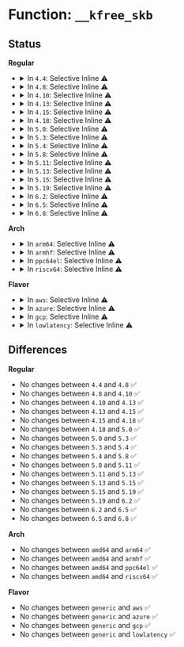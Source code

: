 # Function: <code>__kfree_skb</code>

## Status
<b>Regular</b>
<ul>
<li>
<details>
<summary>In <code>4.4</code>: Selective Inline ⚠️</summary>

```c
void __kfree_skb(struct sk_buff *skb);
```

**Collision:** Unique Global

**Inline:** Selective

**Transformation:** False

**Instances:**

```
In net/core/skbuff.c (ffffffff81705ff0)
Location: net/core/skbuff.c:681
Inline: True
Inline callers:
  - net/core/skbuff.c:kfree_skb
  - net/core/skbuff.c:consume_skb
Direct callers:
  - net/core/datagram.c:skb_free_datagram_locked
  - net/core/dev.c:net_tx_action
  - net/core/dev.c:napi_gro_receive
  - net/core/netpoll.c:zap_completion_queue
  - net/ipv4/tcp.c:tcp_recv_skb
  - net/ipv4/tcp.c:tcp_read_sock
  - net/ipv4/tcp.c:tcp_read_sock
  - net/ipv4/tcp.c:tcp_recvmsg
  - net/ipv4/tcp.c:tcp_recvmsg
  - net/ipv4/tcp.c:tcp_disconnect
  - net/ipv4/tcp.c:sk_stream_alloc_skb
  - net/ipv4/tcp.c:tcp_sendmsg
  - net/ipv4/tcp.c:tcp_close
  - net/ipv4/tcp_input.c:tcp_clean_rtx_queue
  - net/ipv4/tcp_input.c:tcp_collapse
  - net/ipv4/tcp_input.c:tcp_collapse
  - net/ipv4/tcp_input.c:tcp_collapse
  - net/ipv4/tcp_input.c:tcp_shifted_skb
  - net/ipv4/tcp_input.c:tcp_data_queue
  - net/ipv4/tcp_input.c:tcp_data_queue
  - net/ipv4/tcp_input.c:tcp_data_queue
  - net/ipv4/tcp_input.c:tcp_data_queue
  - net/ipv4/tcp_input.c:tcp_validate_incoming
  - net/ipv4/tcp_input.c:tcp_rcv_established
  - net/ipv4/tcp_input.c:tcp_rcv_established
  - net/ipv4/tcp_input.c:tcp_send_rcvq
  - net/ipv4/tcp_input.c:tcp_rcv_state_process
  - net/ipv4/tcp_input.c:tcp_rcv_state_process
  - net/ipv4/tcp_input.c:tcp_rcv_state_process
  - net/ipv4/tcp_output.c:tcp_write_xmit
  - net/ipv4/tcp_output.c:__tcp_retransmit_skb
  - net/ipv4/tcp_output.c:tcp_send_synack
  - net/ipv4/tcp_ipv4.c:tcp_v4_destroy_sock
  - net/ipv6/tcp_ipv6.c:tcp_v6_do_rcv
  - net/ipv6/tcp_ipv6.c:tcp_v6_do_rcv
  - net/ipv6/tcp_ipv6.c:tcp_v6_do_rcv
```
**Symbols:**

```
ffffffff81705ff0-ffffffff8170600d: __kfree_skb (STB_GLOBAL)
```
</details>
</li>
<li>
<details>
<summary>In <code>4.8</code>: Selective Inline ⚠️</summary>

```c
void __kfree_skb(struct sk_buff *skb);
```

**Collision:** Unique Global

**Inline:** Selective

**Transformation:** False

**Instances:**

```
In net/core/skbuff.c (ffffffff8176e534)
Location: net/core/skbuff.c:682
Inline: True
Inline callers:
  - net/core/skbuff.c:consume_skb
  - net/core/skbuff.c:kfree_skb
Direct callers:
  - net/core/datagram.c:__skb_free_datagram_locked
  - net/core/dev.c:napi_gro_receive
  - net/core/dev.c:net_tx_action
  - net/core/netpoll.c:zap_completion_queue
  - net/ipv4/tcp.c:tcp_disconnect
  - net/ipv4/tcp.c:tcp_close
  - net/ipv4/tcp.c:tcp_recvmsg
  - net/ipv4/tcp.c:tcp_recvmsg
  - net/ipv4/tcp.c:tcp_read_sock
  - net/ipv4/tcp.c:tcp_read_sock
  - net/ipv4/tcp.c:tcp_recv_skb
  - net/ipv4/tcp.c:tcp_sendmsg
  - net/ipv4/tcp.c:sk_stream_alloc_skb
  - net/ipv4/tcp_input.c:tcp_rcv_state_process
  - net/ipv4/tcp_input.c:tcp_rcv_established
  - net/ipv4/tcp_input.c:tcp_collapse
  - net/ipv4/tcp_input.c:tcp_collapse
  - net/ipv4/tcp_input.c:tcp_collapse
  - net/ipv4/tcp_input.c:tcp_data_queue
  - net/ipv4/tcp_input.c:tcp_send_rcvq
  - net/ipv4/tcp_input.c:tcp_drop
  - net/ipv4/tcp_input.c:tcp_clean_rtx_queue
  - net/ipv4/tcp_input.c:tcp_shifted_skb
  - net/ipv4/tcp_output.c:tcp_send_synack
  - net/ipv4/tcp_output.c:__tcp_retransmit_skb
  - net/ipv4/tcp_output.c:tcp_write_xmit
  - net/ipv4/tcp_ipv4.c:tcp_v4_destroy_sock
  - net/ipv6/tcp_ipv6.c:tcp_v6_do_rcv
  - net/ipv6/tcp_ipv6.c:tcp_v6_do_rcv
  - net/ipv6/tcp_ipv6.c:tcp_v6_do_rcv
```
**Symbols:**

```
ffffffff8176e060-ffffffff8176e07d: __kfree_skb (STB_GLOBAL)
```
</details>
</li>
<li>
<details>
<summary>In <code>4.10</code>: Selective Inline ⚠️</summary>

```c
void __kfree_skb(struct sk_buff *skb);
```

**Collision:** Unique Global

**Inline:** Selective

**Transformation:** False

**Instances:**

```
In net/core/skbuff.c (ffffffff8179b9f4)
Location: net/core/skbuff.c:682
Inline: True
Inline callers:
  - net/core/skbuff.c:consume_skb
  - net/core/skbuff.c:kfree_skb
Direct callers:
  - net/core/datagram.c:__skb_free_datagram_locked
  - net/core/dev.c:napi_gro_receive
  - net/core/dev.c:net_tx_action
  - net/core/netpoll.c:zap_completion_queue
  - net/ipv4/tcp.c:tcp_disconnect
  - net/ipv4/tcp.c:tcp_close
  - net/ipv4/tcp.c:tcp_recvmsg
  - net/ipv4/tcp.c:tcp_recvmsg
  - net/ipv4/tcp.c:tcp_read_sock
  - net/ipv4/tcp.c:tcp_read_sock
  - net/ipv4/tcp.c:tcp_recv_skb
  - net/ipv4/tcp.c:tcp_sendmsg
  - net/ipv4/tcp.c:sk_stream_alloc_skb
  - net/ipv4/tcp_input.c:tcp_rcv_state_process
  - net/ipv4/tcp_input.c:tcp_rcv_established
  - net/ipv4/tcp_input.c:tcp_collapse_one
  - net/ipv4/tcp_input.c:tcp_data_queue
  - net/ipv4/tcp_input.c:tcp_data_queue
  - net/ipv4/tcp_input.c:tcp_data_queue
  - net/ipv4/tcp_input.c:tcp_send_rcvq
  - net/ipv4/tcp_input.c:tcp_drop
  - net/ipv4/tcp_input.c:tcp_clean_rtx_queue
  - net/ipv4/tcp_input.c:tcp_shifted_skb
  - net/ipv4/tcp_output.c:tcp_send_synack
  - net/ipv4/tcp_output.c:__tcp_retransmit_skb
  - net/ipv4/tcp_output.c:tcp_write_xmit
  - net/ipv4/tcp_ipv4.c:tcp_v4_destroy_sock
  - net/ipv6/tcp_ipv6.c:tcp_v6_do_rcv
  - net/ipv6/tcp_ipv6.c:tcp_v6_do_rcv
  - net/ipv6/tcp_ipv6.c:tcp_v6_do_rcv
```
**Symbols:**

```
ffffffff8179b4a0-ffffffff8179b4bd: __kfree_skb (STB_GLOBAL)
```
</details>
</li>
<li>
<details>
<summary>In <code>4.13</code>: Selective Inline ⚠️</summary>

```c
void __kfree_skb(struct sk_buff *skb);
```

**Collision:** Unique Global

**Inline:** Selective

**Transformation:** False

**Instances:**

```
In net/core/skbuff.c (ffffffff817bd8b4)
Location: net/core/skbuff.c:679
Inline: True
Inline callers:
  - net/core/skbuff.c:consume_skb
  - net/core/skbuff.c:kfree_skb
Direct callers:
  - net/core/dev.c:napi_gro_receive
  - net/core/dev.c:net_tx_action
  - net/core/netpoll.c:zap_completion_queue
  - net/ipv4/tcp.c:tcp_disconnect
  - net/ipv4/tcp.c:tcp_close
  - net/ipv4/tcp.c:tcp_recvmsg
  - net/ipv4/tcp.c:tcp_recvmsg
  - net/ipv4/tcp.c:tcp_read_sock
  - net/ipv4/tcp.c:tcp_read_sock
  - net/ipv4/tcp.c:tcp_recv_skb
  - net/ipv4/tcp.c:tcp_sendmsg
  - net/ipv4/tcp.c:sk_stream_alloc_skb
  - net/ipv4/tcp_input.c:tcp_rcv_state_process
  - net/ipv4/tcp_input.c:tcp_rcv_established
  - net/ipv4/tcp_input.c:tcp_collapse_one
  - net/ipv4/tcp_input.c:tcp_data_queue
  - net/ipv4/tcp_input.c:tcp_data_queue
  - net/ipv4/tcp_input.c:tcp_data_queue
  - net/ipv4/tcp_input.c:tcp_send_rcvq
  - net/ipv4/tcp_input.c:tcp_drop
  - net/ipv4/tcp_input.c:tcp_clean_rtx_queue
  - net/ipv4/tcp_input.c:tcp_shifted_skb
  - net/ipv4/tcp_output.c:tcp_send_synack
  - net/ipv4/tcp_output.c:__tcp_retransmit_skb
  - net/ipv4/tcp_output.c:tcp_write_xmit
  - net/ipv4/tcp_ipv4.c:tcp_v4_destroy_sock
  - net/ipv6/tcp_ipv6.c:tcp_v6_do_rcv
  - net/ipv6/tcp_ipv6.c:tcp_v6_do_rcv
  - net/ipv6/tcp_ipv6.c:tcp_v6_do_rcv
```
**Symbols:**

```
ffffffff817bb4c0-ffffffff817bb4dd: __kfree_skb (STB_GLOBAL)
```
</details>
</li>
<li>
<details>
<summary>In <code>4.15</code>: Selective Inline ⚠️</summary>

```c
void __kfree_skb(struct sk_buff *skb);
```

**Collision:** Unique Global

**Inline:** Selective

**Transformation:** False

**Instances:**

```
In net/core/skbuff.c (ffffffff81833cd4)
Location: net/core/skbuff.c:639
Inline: True
Inline callers:
  - net/core/skbuff.c:consume_skb
  - net/core/skbuff.c:kfree_skb
Direct callers:
  - net/core/dev.c:napi_gro_receive
  - net/core/dev.c:net_tx_action
  - net/core/netpoll.c:zap_completion_queue
  - net/ipv4/tcp.c:tcp_write_queue_purge
  - net/ipv4/tcp.c:tcp_write_queue_purge
  - net/ipv4/tcp.c:tcp_close
  - net/ipv4/tcp.c:tcp_recvmsg
  - net/ipv4/tcp.c:tcp_recvmsg
  - net/ipv4/tcp.c:tcp_read_sock
  - net/ipv4/tcp.c:tcp_read_sock
  - net/ipv4/tcp.c:tcp_recv_skb
  - net/ipv4/tcp.c:tcp_sendmsg_locked
  - net/ipv4/tcp.c:sk_stream_alloc_skb
  - net/ipv4/tcp_input.c:tcp_rcv_state_process
  - net/ipv4/tcp_input.c:tcp_rcv_established
  - net/ipv4/tcp_input.c:tcp_collapse_one
  - net/ipv4/tcp_input.c:tcp_data_queue
  - net/ipv4/tcp_input.c:tcp_data_queue
  - net/ipv4/tcp_input.c:tcp_data_queue
  - net/ipv4/tcp_input.c:tcp_send_rcvq
  - net/ipv4/tcp_input.c:tcp_drop
  - net/ipv4/tcp_input.c:tcp_clean_rtx_queue
  - net/ipv4/tcp_input.c:tcp_shifted_skb
  - net/ipv4/tcp_output.c:tcp_send_synack
  - net/ipv4/tcp_output.c:__tcp_retransmit_skb
  - net/ipv4/tcp_output.c:tcp_write_xmit
  - net/ipv6/tcp_ipv6.c:tcp_v6_do_rcv
  - net/ipv6/tcp_ipv6.c:tcp_v6_do_rcv
  - net/ipv6/tcp_ipv6.c:tcp_v6_do_rcv
  - net/ipv6/xfrm6_input.c:xfrm6_transport_finish2
```
**Symbols:**

```
ffffffff81833550-ffffffff8183356d: __kfree_skb (STB_GLOBAL)
```
</details>
</li>
<li>
<details>
<summary>In <code>4.18</code>: Selective Inline ⚠️</summary>

```c
void __kfree_skb(struct sk_buff *skb);
```

**Collision:** Unique Global

**Inline:** Selective

**Transformation:** False

**Instances:**

```
In net/core/skbuff.c (ffffffff8187d9f0)
Location: net/core/skbuff.c:639
Inline: True
Direct callers:
  - net/core/dev.c:napi_gro_receive
  - net/core/dev.c:net_tx_action
  - net/core/netpoll.c:zap_completion_queue
  - net/ipv4/tcp.c:tcp_write_queue_purge
  - net/ipv4/tcp.c:tcp_write_queue_purge
  - net/ipv4/tcp.c:tcp_close
  - net/ipv4/tcp.c:tcp_recvmsg
  - net/ipv4/tcp.c:tcp_recvmsg
  - net/ipv4/tcp.c:tcp_read_sock
  - net/ipv4/tcp.c:tcp_read_sock
  - net/ipv4/tcp.c:tcp_recv_skb
  - net/ipv4/tcp.c:tcp_sendmsg_locked
  - net/ipv4/tcp.c:sk_stream_alloc_skb
  - net/ipv4/tcp_input.c:tcp_rcv_state_process
  - net/ipv4/tcp_input.c:tcp_rcv_established
  - net/ipv4/tcp_input.c:tcp_collapse_one
  - net/ipv4/tcp_input.c:tcp_data_queue
  - net/ipv4/tcp_input.c:tcp_send_rcvq
  - net/ipv4/tcp_input.c:tcp_drop
  - net/ipv4/tcp_input.c:tcp_clean_rtx_queue
  - net/ipv4/tcp_input.c:tcp_shifted_skb
  - net/ipv4/tcp_output.c:tcp_send_synack
  - net/ipv4/tcp_output.c:__tcp_retransmit_skb
  - net/ipv4/tcp_output.c:tcp_write_xmit
  - net/ipv6/tcp_ipv6.c:tcp_v6_do_rcv
  - net/ipv6/tcp_ipv6.c:tcp_v6_do_rcv
  - net/ipv6/tcp_ipv6.c:tcp_v6_do_rcv
  - net/ipv6/xfrm6_input.c:xfrm6_transport_finish2
```
**Symbols:**

```
ffffffff8187d9f0-ffffffff8187da0d: __kfree_skb (STB_GLOBAL)
```
</details>
</li>
<li>
<details>
<summary>In <code>5.0</code>: Selective Inline ⚠️</summary>

```c
void __kfree_skb(struct sk_buff *skb);
```

**Collision:** Unique Global

**Inline:** Selective

**Transformation:** False

**Instances:**

```
In net/core/skbuff.c (ffffffff8189e5c0)
Location: net/core/skbuff.c:643
Inline: True
Direct callers:
  - net/core/dev.c:napi_gro_receive
  - net/core/dev.c:net_tx_action
  - net/core/netpoll.c:zap_completion_queue
  - net/ipv4/tcp.c:tcp_write_queue_purge
  - net/ipv4/tcp.c:tcp_write_queue_purge
  - net/ipv4/tcp.c:tcp_close
  - net/ipv4/tcp.c:tcp_recvmsg
  - net/ipv4/tcp.c:tcp_recvmsg
  - net/ipv4/tcp.c:tcp_read_sock
  - net/ipv4/tcp.c:tcp_read_sock
  - net/ipv4/tcp.c:tcp_recv_skb
  - net/ipv4/tcp.c:tcp_sendmsg_locked
  - net/ipv4/tcp.c:sk_stream_alloc_skb
  - net/ipv4/tcp_input.c:tcp_rcv_state_process
  - net/ipv4/tcp_input.c:tcp_rcv_established
  - net/ipv4/tcp_input.c:tcp_collapse_one
  - net/ipv4/tcp_input.c:tcp_data_queue
  - net/ipv4/tcp_input.c:tcp_send_rcvq
  - net/ipv4/tcp_input.c:tcp_drop
  - net/ipv4/tcp_input.c:tcp_clean_rtx_queue
  - net/ipv4/tcp_input.c:tcp_shifted_skb
  - net/ipv4/tcp_output.c:tcp_send_synack
  - net/ipv4/tcp_output.c:__tcp_retransmit_skb
  - net/ipv4/tcp_output.c:tcp_write_xmit
  - net/ipv6/tcp_ipv6.c:tcp_v6_do_rcv
  - net/ipv6/tcp_ipv6.c:tcp_v6_do_rcv
  - net/ipv6/tcp_ipv6.c:tcp_v6_do_rcv
  - net/ipv6/xfrm6_input.c:xfrm6_transport_finish2
```
**Symbols:**

```
ffffffff8189e5c0-ffffffff8189e5dd: __kfree_skb (STB_GLOBAL)
```
</details>
</li>
<li>
<details>
<summary>In <code>5.3</code>: Selective Inline ⚠️</summary>

```c
void __kfree_skb(struct sk_buff *skb);
```

**Collision:** Unique Global

**Inline:** Selective

**Transformation:** False

**Instances:**

```
In net/core/skbuff.c (ffffffff818e9564)
Location: net/core/skbuff.c:677
Inline: True
Inline callers:
  - net/core/skbuff.c:consume_skb
  - net/core/skbuff.c:kfree_skb
Direct callers:
  - net/core/dev.c:napi_gro_receive
  - net/core/dev.c:net_tx_action
  - net/core/netpoll.c:zap_completion_queue
  - net/ipv4/tcp.c:tcp_disconnect
  - net/ipv4/tcp.c:tcp_write_queue_purge
  - net/ipv4/tcp.c:tcp_write_queue_purge
  - net/ipv4/tcp.c:tcp_write_queue_purge
  - net/ipv4/tcp.c:tcp_close
  - net/ipv4/tcp.c:tcp_recvmsg
  - net/ipv4/tcp.c:tcp_recvmsg
  - net/ipv4/tcp.c:tcp_read_sock
  - net/ipv4/tcp.c:tcp_read_sock
  - net/ipv4/tcp.c:tcp_recv_skb
  - net/ipv4/tcp.c:sk_stream_alloc_skb
  - net/ipv4/tcp_input.c:tcp_rcv_state_process
  - net/ipv4/tcp_input.c:tcp_rcv_established
  - net/ipv4/tcp_input.c:tcp_collapse_one
  - net/ipv4/tcp_input.c:tcp_data_queue
  - net/ipv4/tcp_input.c:tcp_send_rcvq
  - net/ipv4/tcp_input.c:tcp_drop
  - net/ipv4/tcp_input.c:tcp_clean_rtx_queue
  - net/ipv4/tcp_input.c:tcp_shifted_skb
  - net/ipv4/tcp_output.c:tcp_send_synack
  - net/ipv4/tcp_output.c:__tcp_retransmit_skb
  - net/ipv4/tcp_output.c:tcp_mtu_probe
  - net/ipv4/tcp_ipv4.c:tcp_v4_rcv
  - net/ipv4/af_inet.c:inet_sock_destruct
  - net/ipv6/tcp_ipv6.c:tcp_v6_rcv
  - net/ipv6/tcp_ipv6.c:tcp_v6_do_rcv
  - net/ipv6/tcp_ipv6.c:tcp_v6_do_rcv
  - net/ipv6/tcp_ipv6.c:tcp_v6_do_rcv
  - net/ipv6/xfrm6_input.c:xfrm6_transport_finish2
```
**Symbols:**

```
ffffffff818e8e30-ffffffff818e8e4f: __kfree_skb (STB_GLOBAL)
```
</details>
</li>
<li>
<details>
<summary>In <code>5.4</code>: Selective Inline ⚠️</summary>

```c
void __kfree_skb(struct sk_buff *skb);
```

**Collision:** Unique Global

**Inline:** Selective

**Transformation:** False

**Instances:**

```
In net/core/skbuff.c (ffffffff8191b6c4)
Location: net/core/skbuff.c:677
Inline: True
Inline callers:
  - net/core/skbuff.c:consume_skb
  - net/core/skbuff.c:kfree_skb
Direct callers:
  - net/core/dev.c:napi_gro_receive
  - net/core/dev.c:net_tx_action
  - net/core/netpoll.c:zap_completion_queue
  - net/ipv4/tcp.c:tcp_disconnect
  - net/ipv4/tcp.c:tcp_write_queue_purge
  - net/ipv4/tcp.c:tcp_write_queue_purge
  - net/ipv4/tcp.c:tcp_write_queue_purge
  - net/ipv4/tcp.c:tcp_close
  - net/ipv4/tcp.c:tcp_recvmsg
  - net/ipv4/tcp.c:tcp_recvmsg
  - net/ipv4/tcp.c:tcp_read_sock
  - net/ipv4/tcp.c:tcp_read_sock
  - net/ipv4/tcp.c:tcp_recv_skb
  - net/ipv4/tcp_input.c:tcp_rcv_state_process
  - net/ipv4/tcp_input.c:tcp_rcv_established
  - net/ipv4/tcp_input.c:tcp_collapse_one
  - net/ipv4/tcp_input.c:tcp_data_queue
  - net/ipv4/tcp_input.c:tcp_send_rcvq
  - net/ipv4/tcp_input.c:tcp_drop
  - net/ipv4/tcp_input.c:tcp_clean_rtx_queue
  - net/ipv4/tcp_input.c:tcp_shifted_skb
  - net/ipv4/tcp_output.c:tcp_send_synack
  - net/ipv4/tcp_output.c:__tcp_retransmit_skb
  - net/ipv4/tcp_output.c:tcp_mtu_probe
  - net/ipv4/tcp_ipv4.c:tcp_v4_rcv
  - net/ipv4/af_inet.c:inet_sock_destruct
  - net/ipv6/tcp_ipv6.c:tcp_v6_rcv
  - net/ipv6/tcp_ipv6.c:tcp_v6_do_rcv
  - net/ipv6/tcp_ipv6.c:tcp_v6_do_rcv
  - net/ipv6/tcp_ipv6.c:tcp_v6_do_rcv
  - net/ipv6/xfrm6_input.c:xfrm6_transport_finish2
```
**Symbols:**

```
ffffffff8191af90-ffffffff8191afaf: __kfree_skb (STB_GLOBAL)
```
</details>
</li>
<li>
<details>
<summary>In <code>5.8</code>: Selective Inline ⚠️</summary>

```c
void __kfree_skb(struct sk_buff *skb);
```

**Collision:** Unique Global

**Inline:** Selective

**Transformation:** False

**Instances:**

```
In net/core/skbuff.c (ffffffff819ed564)
Location: net/core/skbuff.c:676
Inline: True
Direct callers:
  - net/core/dev.c:napi_gro_receive
  - net/core/dev.c:net_tx_action
  - net/core/netpoll.c:zap_completion_queue
  - net/ipv4/tcp.c:tcp_disconnect
  - net/ipv4/tcp.c:tcp_write_queue_purge
  - net/ipv4/tcp.c:tcp_write_queue_purge
  - net/ipv4/tcp.c:tcp_write_queue_purge
  - net/ipv4/tcp.c:tcp_close
  - net/ipv4/tcp.c:tcp_recvmsg
  - net/ipv4/tcp.c:tcp_recvmsg
  - net/ipv4/tcp.c:tcp_read_sock
  - net/ipv4/tcp.c:tcp_read_sock
  - net/ipv4/tcp.c:tcp_recv_skb
  - net/ipv4/tcp.c:sk_stream_alloc_skb
  - net/ipv4/tcp_input.c:tcp_rcv_state_process
  - net/ipv4/tcp_input.c:tcp_rcv_state_process
  - net/ipv4/tcp_input.c:tcp_rcv_synsent_state_process
  - net/ipv4/tcp_input.c:tcp_rcv_established
  - net/ipv4/tcp_input.c:tcp_rcv_established
  - net/ipv4/tcp_input.c:tcp_validate_incoming
  - net/ipv4/tcp_input.c:tcp_prune_ofo_queue
  - net/ipv4/tcp_input.c:tcp_collapse_one
  - net/ipv4/tcp_input.c:tcp_data_queue
  - net/ipv4/tcp_input.c:tcp_send_rcvq
  - net/ipv4/tcp_input.c:tcp_data_queue_ofo
  - net/ipv4/tcp_input.c:tcp_data_queue_ofo
  - net/ipv4/tcp_input.c:tcp_data_queue_ofo
  - net/ipv4/tcp_input.c:tcp_data_queue_ofo
  - net/ipv4/tcp_input.c:tcp_ofo_queue
  - net/ipv4/tcp_input.c:tcp_clean_rtx_queue
  - net/ipv4/tcp_input.c:tcp_shifted_skb
  - net/ipv4/tcp_output.c:tcp_send_synack
  - net/ipv4/tcp_output.c:tcp_collapse_retrans
  - net/ipv4/tcp_ipv4.c:tcp_v4_rcv
  - net/ipv4/af_inet.c:inet_sock_destruct
  - net/ipv6/tcp_ipv6.c:tcp_v6_rcv
  - net/ipv6/tcp_ipv6.c:tcp_v6_do_rcv
  - net/ipv6/tcp_ipv6.c:tcp_v6_do_rcv
  - net/ipv6/tcp_ipv6.c:tcp_v6_do_rcv
  - net/mptcp/protocol.c:__mptcp_recvmsg_mskq
  - net/mptcp/protocol.c:__mptcp_move_skbs_from_subflow
  - net/mptcp/subflow.c:get_mapping_status
```
**Symbols:**

```
ffffffff819edaa0-ffffffff819edad4: __kfree_skb (STB_GLOBAL)
```
</details>
</li>
<li>
<details>
<summary>In <code>5.11</code>: Selective Inline ⚠️</summary>

```c
void __kfree_skb(struct sk_buff *skb);
```

**Collision:** Unique Global

**Inline:** Selective

**Transformation:** False

**Instances:**

```
In net/core/skbuff.c (ffffffff819ed233)
Location: net/core/skbuff.c:690
Inline: True
Direct callers:
  - net/core/dev.c:napi_gro_receive
  - net/core/dev.c:net_tx_action
  - net/core/netpoll.c:zap_completion_queue
  - net/ipv4/tcp.c:tcp_disconnect
  - net/ipv4/tcp.c:tcp_write_queue_purge
  - net/ipv4/tcp.c:tcp_write_queue_purge
  - net/ipv4/tcp.c:tcp_write_queue_purge
  - net/ipv4/tcp.c:__tcp_close
  - net/ipv4/tcp.c:tcp_recvmsg_locked
  - net/ipv4/tcp.c:tcp_recvmsg_locked
  - net/ipv4/tcp.c:tcp_read_sock
  - net/ipv4/tcp.c:tcp_read_sock
  - net/ipv4/tcp.c:tcp_recv_skb
  - net/ipv4/tcp.c:sk_stream_alloc_skb
  - net/ipv4/tcp_input.c:tcp_rcv_state_process
  - net/ipv4/tcp_input.c:tcp_rcv_state_process
  - net/ipv4/tcp_input.c:tcp_rcv_synsent_state_process
  - net/ipv4/tcp_input.c:tcp_rcv_established
  - net/ipv4/tcp_input.c:tcp_rcv_established
  - net/ipv4/tcp_input.c:tcp_validate_incoming
  - net/ipv4/tcp_input.c:tcp_prune_ofo_queue
  - net/ipv4/tcp_input.c:tcp_collapse_one
  - net/ipv4/tcp_input.c:tcp_data_queue
  - net/ipv4/tcp_input.c:tcp_send_rcvq
  - net/ipv4/tcp_input.c:tcp_data_queue_ofo
  - net/ipv4/tcp_input.c:tcp_data_queue_ofo
  - net/ipv4/tcp_input.c:tcp_data_queue_ofo
  - net/ipv4/tcp_input.c:tcp_data_queue_ofo
  - net/ipv4/tcp_input.c:tcp_ofo_queue
  - net/ipv4/tcp_input.c:tcp_clean_rtx_queue
  - net/ipv4/tcp_input.c:tcp_shifted_skb
  - net/ipv4/tcp_output.c:tcp_send_synack
  - net/ipv4/tcp_output.c:tcp_collapse_retrans
  - net/ipv4/tcp_ipv4.c:tcp_v4_rcv
  - net/ipv4/af_inet.c:inet_sock_destruct
  - net/ipv6/tcp_ipv6.c:tcp_v6_rcv
  - net/ipv6/tcp_ipv6.c:tcp_v6_do_rcv
  - net/ipv6/tcp_ipv6.c:tcp_v6_do_rcv
  - net/ipv6/tcp_ipv6.c:tcp_v6_do_rcv
  - net/mptcp/protocol.c:__mptcp_recvmsg_mskq
  - net/mptcp/protocol.c:__mptcp_do_alloc_tx_skb
  - net/mptcp/protocol.c:__mptcp_ofo_queue
  - net/mptcp/protocol.c:__mptcp_move_skbs_from_subflow
  - net/mptcp/protocol.c:__mptcp_move_skb
  - net/mptcp/protocol.c:mptcp_data_queue_ofo
  - net/mptcp/protocol.c:mptcp_data_queue_ofo
  - net/mptcp/protocol.c:mptcp_data_queue_ofo
  - net/mptcp/subflow.c:mptcp_subflow_discard_data
  - net/mptcp/subflow.c:get_mapping_status
```
**Symbols:**

```
ffffffff819ed760-ffffffff819ed794: __kfree_skb (STB_GLOBAL)
```
</details>
</li>
<li>
<details>
<summary>In <code>5.13</code>: Selective Inline ⚠️</summary>

```c
void __kfree_skb(struct sk_buff *skb);
```

**Collision:** Unique Global

**Inline:** Selective

**Transformation:** False

**Instances:**

```
In net/core/skbuff.c (ffffffff819d3607)
Location: net/core/skbuff.c:738
Inline: True
Direct callers:
  - net/core/dev.c:napi_gro_receive
  - net/core/dev.c:net_tx_action
  - net/core/netpoll.c:zap_completion_queue
  - net/ipv4/tcp.c:tcp_disconnect
  - net/ipv4/tcp.c:tcp_write_queue_purge
  - net/ipv4/tcp.c:tcp_write_queue_purge
  - net/ipv4/tcp.c:tcp_write_queue_purge
  - net/ipv4/tcp.c:__tcp_close
  - net/ipv4/tcp.c:tcp_recvmsg_locked
  - net/ipv4/tcp.c:tcp_recvmsg_locked
  - net/ipv4/tcp.c:tcp_read_sock
  - net/ipv4/tcp.c:tcp_read_sock
  - net/ipv4/tcp.c:tcp_recv_skb
  - net/ipv4/tcp.c:sk_stream_alloc_skb
  - net/ipv4/tcp_input.c:tcp_rcv_state_process
  - net/ipv4/tcp_input.c:tcp_rcv_state_process
  - net/ipv4/tcp_input.c:tcp_rcv_synsent_state_process
  - net/ipv4/tcp_input.c:tcp_rcv_established
  - net/ipv4/tcp_input.c:tcp_rcv_established
  - net/ipv4/tcp_input.c:tcp_validate_incoming
  - net/ipv4/tcp_input.c:tcp_prune_ofo_queue
  - net/ipv4/tcp_input.c:tcp_collapse_one
  - net/ipv4/tcp_input.c:tcp_data_queue
  - net/ipv4/tcp_input.c:tcp_send_rcvq
  - net/ipv4/tcp_input.c:tcp_data_queue_ofo
  - net/ipv4/tcp_input.c:tcp_data_queue_ofo
  - net/ipv4/tcp_input.c:tcp_data_queue_ofo
  - net/ipv4/tcp_input.c:tcp_ofo_queue
  - net/ipv4/tcp_input.c:tcp_shifted_skb
  - net/ipv4/tcp_output.c:tcp_send_synack
  - net/ipv4/tcp_output.c:tcp_collapse_retrans
  - net/ipv4/tcp_ipv4.c:tcp_v4_rcv
  - net/ipv4/af_inet.c:inet_sock_destruct
  - net/ipv6/tcp_ipv6.c:tcp_v6_rcv
  - net/ipv6/tcp_ipv6.c:tcp_v6_do_rcv
  - net/ipv6/tcp_ipv6.c:tcp_v6_do_rcv
  - net/ipv6/tcp_ipv6.c:tcp_v6_do_rcv
  - net/mptcp/protocol.c:mptcp_recvmsg
  - net/mptcp/protocol.c:mptcp_sendmsg
  - net/mptcp/protocol.c:__mptcp_do_alloc_tx_skb
  - net/mptcp/protocol.c:__mptcp_ofo_queue
  - net/mptcp/protocol.c:__mptcp_move_skbs_from_subflow
  - net/mptcp/protocol.c:__mptcp_move_skb
  - net/mptcp/protocol.c:mptcp_data_queue_ofo
  - net/mptcp/protocol.c:mptcp_data_queue_ofo
  - net/mptcp/protocol.c:mptcp_data_queue_ofo
  - net/mptcp/subflow.c:subflow_check_data_avail
  - net/mptcp/subflow.c:get_mapping_status
```
**Symbols:**

```
ffffffff819d52c0-ffffffff819d52f4: __kfree_skb (STB_GLOBAL)
```
</details>
</li>
<li>
<details>
<summary>In <code>5.15</code>: Selective Inline ⚠️</summary>

```c
void __kfree_skb(struct sk_buff *skb);
```

**Collision:** Unique Global

**Inline:** Selective

**Transformation:** False

**Instances:**

```
In net/core/skbuff.c (ffffffff81a83364)
Location: net/core/skbuff.c:754
Inline: True
Direct callers:
  - net/core/dev.c:napi_gro_receive
  - net/core/dev.c:net_tx_action
  - net/core/netpoll.c:zap_completion_queue
  - net/ipv4/tcp.c:tcp_disconnect
  - net/ipv4/tcp.c:tcp_write_queue_purge
  - net/ipv4/tcp.c:tcp_write_queue_purge
  - net/ipv4/tcp.c:tcp_write_queue_purge
  - net/ipv4/tcp.c:__tcp_close
  - net/ipv4/tcp.c:tcp_recvmsg_locked
  - net/ipv4/tcp.c:tcp_recvmsg_locked
  - net/ipv4/tcp.c:tcp_read_sock
  - net/ipv4/tcp.c:tcp_read_sock
  - net/ipv4/tcp.c:tcp_recv_skb
  - net/ipv4/tcp.c:sk_stream_alloc_skb
  - net/ipv4/tcp_input.c:tcp_rcv_state_process
  - net/ipv4/tcp_input.c:tcp_rcv_state_process
  - net/ipv4/tcp_input.c:tcp_rcv_synsent_state_process
  - net/ipv4/tcp_input.c:tcp_rcv_established
  - net/ipv4/tcp_input.c:tcp_rcv_established
  - net/ipv4/tcp_input.c:tcp_validate_incoming
  - net/ipv4/tcp_input.c:tcp_prune_ofo_queue
  - net/ipv4/tcp_input.c:tcp_collapse_one
  - net/ipv4/tcp_input.c:tcp_data_queue
  - net/ipv4/tcp_input.c:tcp_send_rcvq
  - net/ipv4/tcp_input.c:tcp_data_queue_ofo
  - net/ipv4/tcp_input.c:tcp_data_queue_ofo
  - net/ipv4/tcp_input.c:tcp_data_queue_ofo
  - net/ipv4/tcp_input.c:tcp_ofo_queue
  - net/ipv4/tcp_input.c:tcp_shifted_skb
  - net/ipv4/tcp_output.c:tcp_send_synack
  - net/ipv4/tcp_output.c:tcp_collapse_retrans
  - net/ipv4/tcp_ipv4.c:tcp_v4_rcv
  - net/ipv4/af_inet.c:inet_sock_destruct
  - net/ipv6/tcp_ipv6.c:tcp_v6_rcv
  - net/ipv6/tcp_ipv6.c:tcp_v6_do_rcv
  - net/ipv6/tcp_ipv6.c:tcp_v6_do_rcv
  - net/ipv6/tcp_ipv6.c:tcp_v6_do_rcv
  - net/mptcp/protocol.c:mptcp_recvmsg
  - net/mptcp/protocol.c:mptcp_alloc_tx_skb
  - net/mptcp/protocol.c:__mptcp_ofo_queue
  - net/mptcp/protocol.c:__mptcp_move_skbs_from_subflow
  - net/mptcp/protocol.c:__mptcp_move_skb
  - net/mptcp/protocol.c:mptcp_data_queue_ofo
  - net/mptcp/protocol.c:mptcp_data_queue_ofo
  - net/mptcp/protocol.c:mptcp_data_queue_ofo
  - net/mptcp/subflow.c:subflow_check_data_avail
  - net/mptcp/subflow.c:subflow_check_data_avail
  - net/mptcp/subflow.c:get_mapping_status
  - net/mptcp/subflow.c:validate_data_csum
```
**Symbols:**

```
ffffffff81a85050-ffffffff81a85084: __kfree_skb (STB_GLOBAL)
```
</details>
</li>
<li>
<details>
<summary>In <code>5.19</code>: Selective Inline ⚠️</summary>

```c
void __kfree_skb(struct sk_buff *skb);
```

**Collision:** Unique Global

**Inline:** Selective

**Transformation:** False

**Instances:**

```
In net/core/skbuff.c (ffffffff81bffd93)
Location: net/core/skbuff.c:754
Inline: True
Inline callers:
  - net/core/skbuff.c:skb_attempt_defer_free
Direct callers:
  - net/core/dev.c:net_tx_action
  - net/core/gro.c:napi_gro_receive
  - net/core/netpoll.c:zap_completion_queue
  - net/ipv4/tcp.c:tcp_write_queue_purge
  - net/ipv4/tcp.c:tcp_write_queue_purge
  - net/ipv4/tcp.c:__tcp_close
  - net/ipv4/tcp.c:tcp_recvmsg_locked
  - net/ipv4/tcp.c:tcp_recvmsg_locked
  - net/ipv4/tcp.c:tcp_read_sock
  - net/ipv4/tcp.c:tcp_read_sock
  - net/ipv4/tcp.c:tcp_recv_skb
  - net/ipv4/tcp.c:tcp_remove_empty_skb
  - net/ipv4/tcp.c:tcp_stream_alloc_skb
  - net/ipv4/tcp_input.c:tcp_rcv_state_process
  - net/ipv4/tcp_input.c:tcp_rcv_state_process
  - net/ipv4/tcp_input.c:tcp_rcv_synsent_state_process
  - net/ipv4/tcp_input.c:tcp_rcv_established
  - net/ipv4/tcp_input.c:tcp_validate_incoming
  - net/ipv4/tcp_input.c:tcp_collapse_one
  - net/ipv4/tcp_input.c:tcp_data_queue
  - net/ipv4/tcp_input.c:tcp_send_rcvq
  - net/ipv4/tcp_input.c:tcp_shifted_skb
  - net/ipv4/tcp_output.c:tcp_send_synack
  - net/ipv4/tcp_output.c:tcp_retrans_try_collapse
  - net/ipv4/tcp_output.c:tcp_mtu_probe
  - net/ipv6/tcp_ipv6.c:tcp_v6_do_rcv
  - net/ipv6/tcp_ipv6.c:tcp_v6_do_rcv
  - net/ipv6/tcp_ipv6.c:tcp_v6_do_rcv
  - net/mptcp/protocol.c:mptcp_recvmsg
  - net/mptcp/protocol.c:mptcp_sendmsg_frag
  - net/mptcp/protocol.c:__mptcp_ofo_queue
  - net/mptcp/protocol.c:__mptcp_move_skbs_from_subflow
  - net/mptcp/protocol.c:__mptcp_move_skb
  - net/mptcp/protocol.c:mptcp_data_queue_ofo
  - net/mptcp/protocol.c:mptcp_data_queue_ofo
  - net/mptcp/protocol.c:mptcp_data_queue_ofo
  - net/mptcp/subflow.c:subflow_check_data_avail
  - net/mptcp/subflow.c:subflow_check_data_avail
  - net/mptcp/subflow.c:get_mapping_status
  - net/mptcp/subflow.c:validate_data_csum
```
**Symbols:**

```
ffffffff81bfb050-ffffffff81bfb088: __kfree_skb (STB_GLOBAL)
```
</details>
</li>
<li>
<details>
<summary>In <code>6.2</code>: Selective Inline ⚠️</summary>

```c
void __kfree_skb(struct sk_buff *skb);
```

**Collision:** Unique Global

**Inline:** Selective

**Transformation:** False

**Instances:**

```
In net/core/skbuff.c (ffffffff81daf123)
Location: net/core/skbuff.c:928
Inline: True
Inline callers:
  - net/core/skbuff.c:skb_attempt_defer_free
  - net/core/skbuff.c:kfree_skb_reason
Direct callers:
  - net/core/dev.c:net_tx_action
  - net/core/gro.c:napi_gro_receive
  - net/core/netpoll.c:zap_completion_queue
  - net/ipv4/tcp.c:tcp_write_queue_purge
  - net/ipv4/tcp.c:tcp_write_queue_purge
  - net/ipv4/tcp.c:tcp_write_queue_purge
  - net/ipv4/tcp.c:__tcp_close
  - net/ipv4/tcp.c:tcp_recvmsg_locked
  - net/ipv4/tcp.c:tcp_recvmsg_locked
  - net/ipv4/tcp.c:tcp_read_done
  - net/ipv4/tcp.c:tcp_read_done
  - net/ipv4/tcp.c:tcp_read_sock
  - net/ipv4/tcp.c:tcp_read_sock
  - net/ipv4/tcp.c:tcp_recv_skb
  - net/ipv4/tcp.c:tcp_remove_empty_skb
  - net/ipv4/tcp.c:tcp_stream_alloc_skb
  - net/ipv4/tcp_input.c:tcp_rcv_state_process
  - net/ipv4/tcp_input.c:tcp_rcv_state_process
  - net/ipv4/tcp_input.c:tcp_rcv_synsent_state_process
  - net/ipv4/tcp_input.c:tcp_rcv_established
  - net/ipv4/tcp_input.c:tcp_validate_incoming
  - net/ipv4/tcp_input.c:tcp_collapse_one
  - net/ipv4/tcp_input.c:tcp_data_queue
  - net/ipv4/tcp_input.c:tcp_send_rcvq
  - net/ipv4/tcp_input.c:tcp_shifted_skb
  - net/ipv4/tcp_output.c:tcp_send_synack
  - net/ipv4/tcp_output.c:tcp_retrans_try_collapse
  - net/ipv6/tcp_ipv6.c:tcp_v6_do_rcv
  - net/ipv6/tcp_ipv6.c:tcp_v6_do_rcv
  - net/ipv6/tcp_ipv6.c:tcp_v6_do_rcv
  - net/ipv6/tcp_ipv6.c:tcp_v6_do_rcv
  - net/ipv6/tcp_ipv6.c:tcp_v6_syn_recv_sock
  - net/mptcp/protocol.c:mptcp_recvmsg
  - net/mptcp/protocol.c:mptcp_sendmsg_frag
  - net/mptcp/protocol.c:__mptcp_ofo_queue
  - net/mptcp/protocol.c:__mptcp_move_skbs_from_subflow
  - net/mptcp/protocol.c:__mptcp_move_skb
  - net/mptcp/protocol.c:mptcp_data_queue_ofo
  - net/mptcp/protocol.c:mptcp_data_queue_ofo
  - net/mptcp/protocol.c:mptcp_data_queue_ofo
  - net/mptcp/subflow.c:subflow_check_data_avail
  - net/mptcp/subflow.c:subflow_check_data_avail
  - net/mptcp/subflow.c:get_mapping_status
  - net/mptcp/subflow.c:validate_data_csum
```
**Symbols:**

```
ffffffff81da9d80-ffffffff81da9dbf: __kfree_skb (STB_GLOBAL)
```
</details>
</li>
<li>
<details>
<summary>In <code>6.5</code>: Selective Inline ⚠️</summary>

```c
void __kfree_skb(struct sk_buff *skb);
```

**Collision:** Unique Global

**Inline:** Selective

**Transformation:** False

**Instances:**

```
In net/core/skbuff.c (ffffffff81e1f310)
Location: net/core/skbuff.c:1020
Inline: True
Inline callers:
  - net/core/skbuff.c:skb_attempt_defer_free
  - net/core/skbuff.c:kfree_skb_list_reason
  - net/core/skbuff.c:kfree_skb_reason
Direct callers:
  - net/core/dev.c:net_tx_action
  - net/core/gro.c:napi_gro_receive
  - net/core/netpoll.c:zap_completion_queue
  - net/ipv4/tcp.c:tcp_write_queue_purge
  - net/ipv4/tcp.c:tcp_write_queue_purge
  - net/ipv4/tcp.c:tcp_write_queue_purge
  - net/ipv4/tcp.c:__tcp_close
  - net/ipv4/tcp.c:tcp_recvmsg_locked
  - net/ipv4/tcp.c:tcp_recvmsg_locked
  - net/ipv4/tcp.c:tcp_read_done
  - net/ipv4/tcp.c:tcp_read_done
  - net/ipv4/tcp.c:tcp_read_sock
  - net/ipv4/tcp.c:tcp_read_sock
  - net/ipv4/tcp.c:tcp_recv_skb
  - net/ipv4/tcp.c:tcp_remove_empty_skb
  - net/ipv4/tcp.c:tcp_stream_alloc_skb
  - net/ipv4/tcp_input.c:tcp_rcv_state_process
  - net/ipv4/tcp_input.c:tcp_rcv_state_process
  - net/ipv4/tcp_input.c:tcp_rcv_synsent_state_process
  - net/ipv4/tcp_input.c:tcp_rcv_established
  - net/ipv4/tcp_input.c:tcp_validate_incoming
  - net/ipv4/tcp_input.c:tcp_collapse_one
  - net/ipv4/tcp_input.c:tcp_data_queue
  - net/ipv4/tcp_input.c:tcp_send_rcvq
  - net/ipv4/tcp_input.c:tcp_shifted_skb
  - net/ipv4/tcp_output.c:tcp_send_synack
  - net/ipv4/tcp_output.c:tcp_retrans_try_collapse
  - net/ipv6/tcp_ipv6.c:tcp_v6_do_rcv
  - net/ipv6/tcp_ipv6.c:tcp_v6_do_rcv
  - net/ipv6/tcp_ipv6.c:tcp_v6_do_rcv
  - net/ipv6/tcp_ipv6.c:tcp_v6_do_rcv
  - net/ipv6/tcp_ipv6.c:tcp_v6_syn_recv_sock
  - net/mptcp/protocol.c:mptcp_recvmsg
  - net/mptcp/protocol.c:mptcp_sendmsg_frag
  - net/mptcp/protocol.c:__mptcp_ofo_queue
  - net/mptcp/protocol.c:__mptcp_move_skbs_from_subflow
  - net/mptcp/protocol.c:__mptcp_move_skb
  - net/mptcp/protocol.c:mptcp_data_queue_ofo
  - net/mptcp/protocol.c:mptcp_data_queue_ofo
  - net/mptcp/protocol.c:mptcp_data_queue_ofo
  - net/mptcp/subflow.c:subflow_check_data_avail
  - net/mptcp/subflow.c:subflow_check_data_avail
  - net/mptcp/subflow.c:get_mapping_status
  - net/mptcp/subflow.c:validate_data_csum
```
**Symbols:**

```
ffffffff81e18b00-ffffffff81e18b43: __kfree_skb (STB_GLOBAL)
```
</details>
</li>
<li>
<details>
<summary>In <code>6.8</code>: Selective Inline ⚠️</summary>

```c
void __kfree_skb(struct sk_buff *skb);
```

**Collision:** Unique Global

**Inline:** Selective

**Transformation:** False

**Instances:**

```
In net/core/skbuff.c (ffffffff81edc970)
Location: net/core/skbuff.c:1106
Inline: True
Inline callers:
  - net/core/skbuff.c:skb_attempt_defer_free
  - net/core/skbuff.c:kfree_skb_list_reason
  - net/core/skbuff.c:kfree_skb_reason
Direct callers:
  - net/core/dev.c:net_tx_action
  - net/core/gro.c:napi_gro_receive
  - net/core/netpoll.c:zap_completion_queue
  - net/ipv4/tcp.c:tcp_write_queue_purge
  - net/ipv4/tcp.c:tcp_write_queue_purge
  - net/ipv4/tcp.c:tcp_write_queue_purge
  - net/ipv4/tcp.c:__tcp_close
  - net/ipv4/tcp.c:tcp_recvmsg_locked
  - net/ipv4/tcp.c:tcp_recvmsg_locked
  - net/ipv4/tcp.c:tcp_read_done
  - net/ipv4/tcp.c:tcp_read_done
  - net/ipv4/tcp.c:tcp_read_sock
  - net/ipv4/tcp.c:tcp_read_sock
  - net/ipv4/tcp.c:tcp_recv_skb
  - net/ipv4/tcp.c:tcp_remove_empty_skb
  - net/ipv4/tcp.c:tcp_stream_alloc_skb
  - net/ipv4/tcp_input.c:tcp_rcv_state_process
  - net/ipv4/tcp_input.c:tcp_rcv_state_process
  - net/ipv4/tcp_input.c:tcp_rcv_synsent_state_process
  - net/ipv4/tcp_input.c:tcp_rcv_established
  - net/ipv4/tcp_input.c:tcp_validate_incoming
  - net/ipv4/tcp_input.c:tcp_collapse_one
  - net/ipv4/tcp_input.c:tcp_data_queue
  - net/ipv4/tcp_input.c:tcp_send_rcvq
  - net/ipv4/tcp_input.c:tcp_shifted_skb
  - net/ipv4/tcp_output.c:tcp_send_synack
  - net/ipv4/tcp_output.c:tcp_retrans_try_collapse
  - net/ipv6/tcp_ipv6.c:tcp_v6_do_rcv
  - net/ipv6/tcp_ipv6.c:tcp_v6_do_rcv
  - net/ipv6/tcp_ipv6.c:tcp_v6_do_rcv
  - net/ipv6/tcp_ipv6.c:tcp_v6_do_rcv
  - net/ipv6/tcp_ipv6.c:tcp_v6_syn_recv_sock
  - net/mptcp/protocol.c:mptcp_recvmsg
  - net/mptcp/protocol.c:mptcp_sendmsg_frag
  - net/mptcp/protocol.c:__mptcp_ofo_queue
  - net/mptcp/protocol.c:__mptcp_move_skbs_from_subflow
  - net/mptcp/protocol.c:__mptcp_move_skb
  - net/mptcp/protocol.c:mptcp_data_queue_ofo
  - net/mptcp/protocol.c:mptcp_data_queue_ofo
  - net/mptcp/protocol.c:mptcp_data_queue_ofo
  - net/mptcp/subflow.c:subflow_check_data_avail
  - net/mptcp/subflow.c:subflow_check_data_avail
  - net/mptcp/subflow.c:get_mapping_status
  - net/mptcp/subflow.c:validate_data_csum
```
**Symbols:**

```
ffffffff81ed5f90-ffffffff81ed5fd3: __kfree_skb (STB_GLOBAL)
```
</details>
</li>
</ul>
<b>Arch</b>
<ul>
<li>
<details>
<summary>In <code>arm64</code>: Selective Inline ⚠️</summary>

```c
void __kfree_skb(struct sk_buff *skb);
```

**Collision:** Unique Global

**Inline:** Selective

**Transformation:** False

**Instances:**

```
In net/core/skbuff.c (ffff800010bb5bc8)
Location: net/core/skbuff.c:677
Inline: True
Inline callers:
  - net/core/skbuff.c:consume_skb
  - net/core/skbuff.c:kfree_skb
Direct callers:
  - net/core/dev.c:napi_gro_receive
  - net/core/dev.c:net_tx_action
  - net/core/netpoll.c:zap_completion_queue
  - net/ipv4/tcp.c:tcp_disconnect
  - net/ipv4/tcp.c:tcp_write_queue_purge
  - net/ipv4/tcp.c:tcp_write_queue_purge
  - net/ipv4/tcp.c:tcp_write_queue_purge
  - net/ipv4/tcp.c:tcp_close
  - net/ipv4/tcp.c:tcp_recvmsg
  - net/ipv4/tcp.c:tcp_recvmsg
  - net/ipv4/tcp.c:tcp_read_sock
  - net/ipv4/tcp.c:tcp_read_sock
  - net/ipv4/tcp.c:tcp_recv_skb
  - net/ipv4/tcp.c:sk_stream_alloc_skb
  - net/ipv4/tcp_input.c:tcp_rcv_state_process
  - net/ipv4/tcp_input.c:tcp_rcv_established
  - net/ipv4/tcp_input.c:tcp_collapse_one
  - net/ipv4/tcp_input.c:tcp_data_queue
  - net/ipv4/tcp_input.c:tcp_send_rcvq
  - net/ipv4/tcp_input.c:tcp_drop
  - net/ipv4/tcp_input.c:tcp_drop
  - net/ipv4/tcp_input.c:tcp_clean_rtx_queue
  - net/ipv4/tcp_input.c:tcp_shifted_skb
  - net/ipv4/tcp_output.c:tcp_send_synack
  - net/ipv4/tcp_output.c:__tcp_retransmit_skb
  - net/ipv4/tcp_output.c:tcp_mtu_probe
  - net/ipv4/tcp_ipv4.c:tcp_v4_rcv
  - net/ipv4/af_inet.c:inet_sock_destruct
  - net/ipv6/tcp_ipv6.c:tcp_v6_rcv
  - net/ipv6/tcp_ipv6.c:tcp_v6_do_rcv
  - net/ipv6/tcp_ipv6.c:tcp_v6_do_rcv
  - net/ipv6/tcp_ipv6.c:tcp_v6_do_rcv
  - net/ipv6/xfrm6_input.c:xfrm6_transport_finish2
```
**Symbols:**

```
ffff800010bb5360-ffff800010bb5394: __kfree_skb (STB_GLOBAL)
```
</details>
</li>
<li>
<details>
<summary>In <code>armhf</code>: Selective Inline ⚠️</summary>

```c
void __kfree_skb(struct sk_buff *skb);
```

**Collision:** Unique Global

**Inline:** Selective

**Transformation:** False

**Instances:**

```
In net/core/skbuff.c (c0cd2bd4)
Location: net/core/skbuff.c:677
Inline: True
Inline callers:
  - net/core/skbuff.c:consume_skb
  - net/core/skbuff.c:kfree_skb
Direct callers:
  - net/core/dev.c:napi_gro_receive
  - net/core/dev.c:net_tx_action
  - net/core/netpoll.c:zap_completion_queue
  - net/ipv4/tcp.c:tcp_disconnect
  - net/ipv4/tcp.c:tcp_write_queue_purge
  - net/ipv4/tcp.c:tcp_write_queue_purge
  - net/ipv4/tcp.c:tcp_write_queue_purge
  - net/ipv4/tcp.c:tcp_close
  - net/ipv4/tcp.c:tcp_recvmsg
  - net/ipv4/tcp.c:tcp_recvmsg
  - net/ipv4/tcp.c:tcp_read_sock
  - net/ipv4/tcp.c:tcp_read_sock
  - net/ipv4/tcp.c:tcp_recv_skb
  - net/ipv4/tcp.c:sk_stream_alloc_skb
  - net/ipv4/tcp_input.c:tcp_rcv_state_process
  - net/ipv4/tcp_input.c:tcp_rcv_established
  - net/ipv4/tcp_input.c:tcp_collapse_one
  - net/ipv4/tcp_input.c:tcp_data_queue
  - net/ipv4/tcp_input.c:tcp_send_rcvq
  - net/ipv4/tcp_input.c:tcp_drop
  - net/ipv4/tcp_input.c:tcp_clean_rtx_queue
  - net/ipv4/tcp_input.c:tcp_shifted_skb
  - net/ipv4/tcp_output.c:tcp_send_synack
  - net/ipv4/tcp_output.c:__tcp_retransmit_skb
  - net/ipv4/tcp_output.c:tcp_mtu_probe
  - net/ipv4/tcp_ipv4.c:tcp_v4_rcv
  - net/ipv4/af_inet.c:inet_sock_destruct
  - net/ipv6/tcp_ipv6.c:tcp_v6_rcv
  - net/ipv6/tcp_ipv6.c:tcp_v6_do_rcv
  - net/ipv6/tcp_ipv6.c:tcp_v6_do_rcv
  - net/ipv6/tcp_ipv6.c:tcp_v6_do_rcv
  - net/ipv6/xfrm6_input.c:xfrm6_transport_finish2
```
**Symbols:**

```
c0cd2438-c0cd2460: __kfree_skb (STB_GLOBAL)
```
</details>
</li>
<li>
<details>
<summary>In <code>ppc64el</code>: Selective Inline ⚠️</summary>

```c
void __kfree_skb(struct sk_buff *skb);
```

**Collision:** Unique Global

**Inline:** Selective

**Transformation:** False

**Instances:**

```
In net/core/skbuff.c (c000000000c8d004)
Location: net/core/skbuff.c:677
Inline: True
Inline callers:
  - net/core/skbuff.c:consume_skb
  - net/core/skbuff.c:kfree_skb
Direct callers:
  - net/core/datagram.c:__skb_free_datagram_locked
  - net/core/dev.c:napi_gro_receive
  - net/core/dev.c:net_tx_action
  - net/core/netpoll.c:zap_completion_queue
  - net/ipv4/tcp.c:tcp_disconnect
  - net/ipv4/tcp.c:tcp_write_queue_purge
  - net/ipv4/tcp.c:tcp_write_queue_purge
  - net/ipv4/tcp.c:tcp_write_queue_purge
  - net/ipv4/tcp.c:tcp_close
  - net/ipv4/tcp.c:tcp_recvmsg
  - net/ipv4/tcp.c:tcp_recvmsg
  - net/ipv4/tcp.c:tcp_read_sock
  - net/ipv4/tcp.c:tcp_read_sock
  - net/ipv4/tcp.c:tcp_recv_skb
  - net/ipv4/tcp.c:sk_stream_alloc_skb
  - net/ipv4/tcp_input.c:tcp_rcv_state_process
  - net/ipv4/tcp_input.c:tcp_rcv_established
  - net/ipv4/tcp_input.c:tcp_collapse_one
  - net/ipv4/tcp_input.c:tcp_data_queue
  - net/ipv4/tcp_input.c:tcp_send_rcvq
  - net/ipv4/tcp_input.c:tcp_drop
  - net/ipv4/tcp_input.c:tcp_clean_rtx_queue
  - net/ipv4/tcp_input.c:tcp_shifted_skb
  - net/ipv4/tcp_output.c:tcp_send_synack
  - net/ipv4/tcp_output.c:__tcp_retransmit_skb
  - net/ipv4/tcp_output.c:tcp_mtu_probe
  - net/ipv4/tcp_ipv4.c:tcp_v4_rcv
  - net/ipv4/af_inet.c:inet_sock_destruct
  - net/ipv6/tcp_ipv6.c:tcp_v6_rcv
  - net/ipv6/tcp_ipv6.c:tcp_v6_do_rcv
  - net/ipv6/tcp_ipv6.c:tcp_v6_do_rcv
  - net/ipv6/tcp_ipv6.c:tcp_v6_do_rcv
  - net/ipv6/xfrm6_input.c:xfrm6_transport_finish2
```
**Symbols:**

```
c000000000c8c3f0-c000000000c8c430: __kfree_skb (STB_GLOBAL)
```
</details>
</li>
<li>
<details>
<summary>In <code>riscv64</code>: Selective Inline ⚠️</summary>

```c
void __kfree_skb(struct sk_buff *skb);
```

**Collision:** Unique Global

**Inline:** Selective

**Transformation:** False

**Instances:**

```
In net/core/skbuff.c (ffffffe000745ad6)
Location: net/core/skbuff.c:677
Inline: True
Inline callers:
  - net/core/skbuff.c:consume_skb
  - net/core/skbuff.c:kfree_skb
Direct callers:
  - net/core/dev.c:napi_gro_receive
  - net/core/dev.c:net_tx_action
  - net/core/netpoll.c:zap_completion_queue
  - net/ipv4/tcp.c:tcp_disconnect
  - net/ipv4/tcp.c:tcp_write_queue_purge
  - net/ipv4/tcp.c:tcp_write_queue_purge
  - net/ipv4/tcp.c:tcp_write_queue_purge
  - net/ipv4/tcp.c:tcp_close
  - net/ipv4/tcp.c:tcp_recvmsg
  - net/ipv4/tcp.c:tcp_recvmsg
  - net/ipv4/tcp.c:tcp_read_sock
  - net/ipv4/tcp.c:tcp_read_sock
  - net/ipv4/tcp.c:tcp_recv_skb
  - net/ipv4/tcp_input.c:tcp_rcv_state_process
  - net/ipv4/tcp_input.c:tcp_rcv_state_process
  - net/ipv4/tcp_input.c:tcp_rcv_state_process
  - net/ipv4/tcp_input.c:tcp_rcv_synsent_state_process
  - net/ipv4/tcp_input.c:tcp_rcv_established
  - net/ipv4/tcp_input.c:tcp_rcv_established
  - net/ipv4/tcp_input.c:tcp_validate_incoming
  - net/ipv4/tcp_input.c:tcp_collapse_one
  - net/ipv4/tcp_input.c:tcp_data_queue
  - net/ipv4/tcp_input.c:tcp_data_queue
  - net/ipv4/tcp_input.c:tcp_send_rcvq
  - net/ipv4/tcp_input.c:tcp_data_queue_ofo
  - net/ipv4/tcp_input.c:tcp_data_queue_ofo
  - net/ipv4/tcp_input.c:tcp_data_queue_ofo
  - net/ipv4/tcp_input.c:tcp_clean_rtx_queue
  - net/ipv4/tcp_input.c:tcp_shifted_skb
  - net/ipv4/tcp_output.c:tcp_send_synack
  - net/ipv4/tcp_output.c:__tcp_retransmit_skb
  - net/ipv4/tcp_output.c:tcp_mtu_probe
  - net/ipv4/tcp_ipv4.c:tcp_v4_rcv
  - net/ipv4/af_inet.c:inet_sock_destruct
  - net/ipv6/tcp_ipv6.c:tcp_v6_rcv
  - net/ipv6/tcp_ipv6.c:tcp_v6_do_rcv
  - net/ipv6/tcp_ipv6.c:tcp_v6_do_rcv
  - net/ipv6/tcp_ipv6.c:tcp_v6_do_rcv
  - net/ipv6/xfrm6_input.c:xfrm6_transport_finish2
```
**Symbols:**

```
ffffffe0007453fa-ffffffe00074542e: __kfree_skb (STB_GLOBAL)
```
</details>
</li>
</ul>
<b>Flavor</b>
<ul>
<li>
<details>
<summary>In <code>aws</code>: Selective Inline ⚠️</summary>

```c
void __kfree_skb(struct sk_buff *skb);
```

**Collision:** Unique Global

**Inline:** Selective

**Transformation:** False

**Instances:**

```
In net/core/skbuff.c (ffffffff818bb6c4)
Location: net/core/skbuff.c:677
Inline: True
Inline callers:
  - net/core/skbuff.c:consume_skb
  - net/core/skbuff.c:kfree_skb
Direct callers:
  - net/core/dev.c:napi_gro_receive
  - net/core/dev.c:net_tx_action
  - net/core/netpoll.c:zap_completion_queue
  - net/ipv4/tcp.c:tcp_disconnect
  - net/ipv4/tcp.c:tcp_write_queue_purge
  - net/ipv4/tcp.c:tcp_write_queue_purge
  - net/ipv4/tcp.c:tcp_write_queue_purge
  - net/ipv4/tcp.c:tcp_close
  - net/ipv4/tcp.c:tcp_recvmsg
  - net/ipv4/tcp.c:tcp_recvmsg
  - net/ipv4/tcp.c:tcp_read_sock
  - net/ipv4/tcp.c:tcp_read_sock
  - net/ipv4/tcp.c:tcp_recv_skb
  - net/ipv4/tcp_input.c:tcp_rcv_state_process
  - net/ipv4/tcp_input.c:tcp_rcv_established
  - net/ipv4/tcp_input.c:tcp_collapse_one
  - net/ipv4/tcp_input.c:tcp_data_queue
  - net/ipv4/tcp_input.c:tcp_send_rcvq
  - net/ipv4/tcp_input.c:tcp_drop
  - net/ipv4/tcp_input.c:tcp_clean_rtx_queue
  - net/ipv4/tcp_input.c:tcp_shifted_skb
  - net/ipv4/tcp_output.c:tcp_send_synack
  - net/ipv4/tcp_output.c:__tcp_retransmit_skb
  - net/ipv4/tcp_output.c:tcp_mtu_probe
  - net/ipv4/tcp_ipv4.c:tcp_v4_rcv
  - net/ipv4/af_inet.c:inet_sock_destruct
  - net/ipv6/tcp_ipv6.c:tcp_v6_rcv
  - net/ipv6/tcp_ipv6.c:tcp_v6_do_rcv
  - net/ipv6/tcp_ipv6.c:tcp_v6_do_rcv
  - net/ipv6/tcp_ipv6.c:tcp_v6_do_rcv
  - net/ipv6/xfrm6_input.c:xfrm6_transport_finish2
```
**Symbols:**

```
ffffffff818baf90-ffffffff818bafaf: __kfree_skb (STB_GLOBAL)
```
</details>
</li>
<li>
<details>
<summary>In <code>azure</code>: Selective Inline ⚠️</summary>

```c
void __kfree_skb(struct sk_buff *skb);
```

**Collision:** Unique Global

**Inline:** Selective

**Transformation:** False

**Instances:**

```
In net/core/skbuff.c (ffffffff81875604)
Location: net/core/skbuff.c:677
Inline: True
Inline callers:
  - net/core/skbuff.c:consume_skb
  - net/core/skbuff.c:kfree_skb
Direct callers:
  - net/core/dev.c:napi_gro_receive
  - net/core/dev.c:net_tx_action
  - net/core/netpoll.c:zap_completion_queue
  - net/ipv4/tcp.c:tcp_disconnect
  - net/ipv4/tcp.c:tcp_write_queue_purge
  - net/ipv4/tcp.c:tcp_write_queue_purge
  - net/ipv4/tcp.c:tcp_write_queue_purge
  - net/ipv4/tcp.c:tcp_close
  - net/ipv4/tcp.c:tcp_recvmsg
  - net/ipv4/tcp.c:tcp_recvmsg
  - net/ipv4/tcp.c:tcp_read_sock
  - net/ipv4/tcp.c:tcp_read_sock
  - net/ipv4/tcp.c:tcp_recv_skb
  - net/ipv4/tcp_input.c:tcp_rcv_state_process
  - net/ipv4/tcp_input.c:tcp_rcv_established
  - net/ipv4/tcp_input.c:tcp_collapse_one
  - net/ipv4/tcp_input.c:tcp_data_queue
  - net/ipv4/tcp_input.c:tcp_send_rcvq
  - net/ipv4/tcp_input.c:tcp_drop
  - net/ipv4/tcp_input.c:tcp_clean_rtx_queue
  - net/ipv4/tcp_input.c:tcp_shifted_skb
  - net/ipv4/tcp_output.c:tcp_send_synack
  - net/ipv4/tcp_output.c:__tcp_retransmit_skb
  - net/ipv4/tcp_output.c:tcp_mtu_probe
  - net/ipv4/tcp_ipv4.c:tcp_v4_rcv
  - net/ipv4/af_inet.c:inet_sock_destruct
  - net/ipv6/tcp_ipv6.c:tcp_v6_rcv
  - net/ipv6/tcp_ipv6.c:tcp_v6_do_rcv
  - net/ipv6/tcp_ipv6.c:tcp_v6_do_rcv
  - net/ipv6/tcp_ipv6.c:tcp_v6_do_rcv
  - net/ipv6/xfrm6_input.c:xfrm6_transport_finish2
```
**Symbols:**

```
ffffffff81874ed0-ffffffff81874eef: __kfree_skb (STB_GLOBAL)
```
</details>
</li>
<li>
<details>
<summary>In <code>gcp</code>: Selective Inline ⚠️</summary>

```c
void __kfree_skb(struct sk_buff *skb);
```

**Collision:** Unique Global

**Inline:** Selective

**Transformation:** False

**Instances:**

```
In net/core/skbuff.c (ffffffff8190c6c4)
Location: net/core/skbuff.c:677
Inline: True
Inline callers:
  - net/core/skbuff.c:consume_skb
  - net/core/skbuff.c:kfree_skb
Direct callers:
  - net/core/dev.c:napi_gro_receive
  - net/core/dev.c:net_tx_action
  - net/core/netpoll.c:zap_completion_queue
  - net/ipv4/tcp.c:tcp_disconnect
  - net/ipv4/tcp.c:tcp_write_queue_purge
  - net/ipv4/tcp.c:tcp_write_queue_purge
  - net/ipv4/tcp.c:tcp_write_queue_purge
  - net/ipv4/tcp.c:tcp_close
  - net/ipv4/tcp.c:tcp_recvmsg
  - net/ipv4/tcp.c:tcp_recvmsg
  - net/ipv4/tcp.c:tcp_read_sock
  - net/ipv4/tcp.c:tcp_read_sock
  - net/ipv4/tcp.c:tcp_recv_skb
  - net/ipv4/tcp_input.c:tcp_rcv_state_process
  - net/ipv4/tcp_input.c:tcp_rcv_established
  - net/ipv4/tcp_input.c:tcp_collapse_one
  - net/ipv4/tcp_input.c:tcp_data_queue
  - net/ipv4/tcp_input.c:tcp_send_rcvq
  - net/ipv4/tcp_input.c:tcp_drop
  - net/ipv4/tcp_input.c:tcp_clean_rtx_queue
  - net/ipv4/tcp_input.c:tcp_shifted_skb
  - net/ipv4/tcp_output.c:tcp_send_synack
  - net/ipv4/tcp_output.c:__tcp_retransmit_skb
  - net/ipv4/tcp_output.c:tcp_mtu_probe
  - net/ipv4/tcp_ipv4.c:tcp_v4_rcv
  - net/ipv4/af_inet.c:inet_sock_destruct
  - net/ipv6/tcp_ipv6.c:tcp_v6_rcv
  - net/ipv6/tcp_ipv6.c:tcp_v6_do_rcv
  - net/ipv6/tcp_ipv6.c:tcp_v6_do_rcv
  - net/ipv6/tcp_ipv6.c:tcp_v6_do_rcv
  - net/ipv6/xfrm6_input.c:xfrm6_transport_finish2
```
**Symbols:**

```
ffffffff8190bf90-ffffffff8190bfaf: __kfree_skb (STB_GLOBAL)
```
</details>
</li>
<li>
<details>
<summary>In <code>lowlatency</code>: Selective Inline ⚠️</summary>

```c
void __kfree_skb(struct sk_buff *skb);
```

**Collision:** Unique Global

**Inline:** Selective

**Transformation:** False

**Instances:**

```
In net/core/skbuff.c (ffffffff8192d7f8)
Location: net/core/skbuff.c:677
Inline: True
Inline callers:
  - net/core/skbuff.c:consume_skb
  - net/core/skbuff.c:kfree_skb
Direct callers:
  - net/core/dev.c:napi_gro_receive
  - net/core/dev.c:net_tx_action
  - net/core/netpoll.c:zap_completion_queue
  - net/ipv4/tcp.c:tcp_disconnect
  - net/ipv4/tcp.c:tcp_write_queue_purge
  - net/ipv4/tcp.c:tcp_write_queue_purge
  - net/ipv4/tcp.c:tcp_write_queue_purge
  - net/ipv4/tcp.c:tcp_close
  - net/ipv4/tcp.c:tcp_recvmsg
  - net/ipv4/tcp.c:tcp_recvmsg
  - net/ipv4/tcp.c:tcp_read_sock
  - net/ipv4/tcp.c:tcp_read_sock
  - net/ipv4/tcp.c:tcp_recv_skb
  - net/ipv4/tcp_input.c:tcp_rcv_state_process
  - net/ipv4/tcp_input.c:tcp_rcv_established
  - net/ipv4/tcp_input.c:tcp_collapse_one
  - net/ipv4/tcp_input.c:tcp_data_queue
  - net/ipv4/tcp_input.c:tcp_send_rcvq
  - net/ipv4/tcp_input.c:tcp_drop
  - net/ipv4/tcp_input.c:tcp_clean_rtx_queue
  - net/ipv4/tcp_input.c:tcp_shifted_skb
  - net/ipv4/tcp_output.c:tcp_send_synack
  - net/ipv4/tcp_output.c:__tcp_retransmit_skb
  - net/ipv4/tcp_output.c:tcp_mtu_probe
  - net/ipv4/tcp_ipv4.c:tcp_v4_rcv
  - net/ipv4/af_inet.c:inet_sock_destruct
  - net/ipv6/tcp_ipv6.c:tcp_v6_rcv
  - net/ipv6/tcp_ipv6.c:tcp_v6_do_rcv
  - net/ipv6/tcp_ipv6.c:tcp_v6_do_rcv
  - net/ipv6/tcp_ipv6.c:tcp_v6_do_rcv
  - net/ipv6/xfrm6_input.c:xfrm6_transport_finish2
```
**Symbols:**

```
ffffffff8192d0b0-ffffffff8192d0cf: __kfree_skb (STB_GLOBAL)
```
</details>
</li>
</ul>

## Differences
<b>Regular</b>
<ul>
<li>
No changes between <code>4.4</code> and <code>4.8</code> ✅
</li>
<li>
No changes between <code>4.8</code> and <code>4.10</code> ✅
</li>
<li>
No changes between <code>4.10</code> and <code>4.13</code> ✅
</li>
<li>
No changes between <code>4.13</code> and <code>4.15</code> ✅
</li>
<li>
No changes between <code>4.15</code> and <code>4.18</code> ✅
</li>
<li>
No changes between <code>4.18</code> and <code>5.0</code> ✅
</li>
<li>
No changes between <code>5.0</code> and <code>5.3</code> ✅
</li>
<li>
No changes between <code>5.3</code> and <code>5.4</code> ✅
</li>
<li>
No changes between <code>5.4</code> and <code>5.8</code> ✅
</li>
<li>
No changes between <code>5.8</code> and <code>5.11</code> ✅
</li>
<li>
No changes between <code>5.11</code> and <code>5.13</code> ✅
</li>
<li>
No changes between <code>5.13</code> and <code>5.15</code> ✅
</li>
<li>
No changes between <code>5.15</code> and <code>5.19</code> ✅
</li>
<li>
No changes between <code>5.19</code> and <code>6.2</code> ✅
</li>
<li>
No changes between <code>6.2</code> and <code>6.5</code> ✅
</li>
<li>
No changes between <code>6.5</code> and <code>6.8</code> ✅
</li>
</ul>
<b>Arch</b>
<ul>
<li>
No changes between <code>amd64</code> and <code>arm64</code> ✅
</li>
<li>
No changes between <code>amd64</code> and <code>armhf</code> ✅
</li>
<li>
No changes between <code>amd64</code> and <code>ppc64el</code> ✅
</li>
<li>
No changes between <code>amd64</code> and <code>riscv64</code> ✅
</li>
</ul>
<b>Flavor</b>
<ul>
<li>
No changes between <code>generic</code> and <code>aws</code> ✅
</li>
<li>
No changes between <code>generic</code> and <code>azure</code> ✅
</li>
<li>
No changes between <code>generic</code> and <code>gcp</code> ✅
</li>
<li>
No changes between <code>generic</code> and <code>lowlatency</code> ✅
</li>
</ul>
